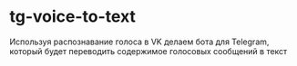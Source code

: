 # tg-voice-to-text
Используя распознавание голоса в VK делаем бота для Telegram, который будет переводить содержимое голосовых сообщений в текст
